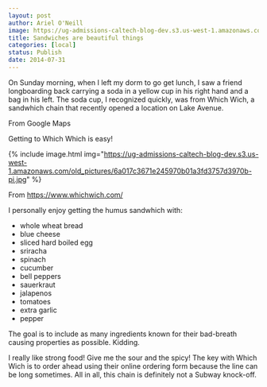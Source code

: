 ```yaml
---
layout: post
author: Ariel O'Neill
image: https://ug-admissions-caltech-blog-dev.s3.us-west-1.amazonaws.com/old_pictures/6a017c3671e245970b01a511e7051c970c-pi.jpg
title: Sandwiches are beautiful things
categories: [local]
status: Publish
date: 2014-07-31
---
```


On Sunday morning, when I left my dorm to go get lunch, I saw a friend longboarding back carrying a soda in a yellow cup in his right hand and a bag in his left. The soda cup, I recognized quickly, was from Which Wich, a sandwhich chain that recently opened a location on Lake Avenue.

<div class="photo-caption caption-xid-6a017c3671e245970b01a511e7051c970c" id="caption-xid-6a017c3671e245970b01a511e7051c970c">From Google Maps

Getting to Which Which is easy!


{% include image.html img="https://ug-admissions-caltech-blog-dev.s3.us-west-1.amazonaws.com/old_pictures/6a017c3671e245970b01a3fd3757d3970b-pi.jpg" %}<div class="photo-caption caption-xid-6a017c3671e245970b01a3fd3757d3970b" id="caption-xid-6a017c3671e245970b01a3fd3757d3970b">From https://www.whichwich.com/

I personally enjoy getting the humus sandwhich with:

- whole wheat bread
- blue cheese
- sliced hard boiled egg
- sriracha
- spinach
- cucumber
- bell peppers
- sauerkraut
- jalapenos
- tomatoes
- extra garlic
- pepper

The goal is to include as many ingredients known for their bad-breath causing properties as possible. Kidding.

I really like strong food! Give me the sour and the spicy! The key with Which Wich is to order ahead using their online ordering form because the line can be long sometimes. All in all, this chain is definitely not a Subway knock-off.


